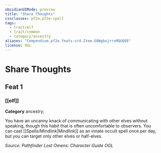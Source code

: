 ```yaml
---
obsidianUIMode: preview
title: "Share Thoughts"
cssclasses: pf2e,pf2e-spell
tags:
  - trait/elf
  - trait/common
  - category/ancestry
aliases: "Compendium.pf2e.feats-srd.Item.G8WgbujrrnMQUQ8E"
license: OGL
---
```

# Share Thoughts
## Feat 1
### [[elf]]

**Category** ancestry; 




You have an uncanny knack of communicating with other elves without speaking, though this habit that is often uncomfortable to observers. You can cast [[Spells/Mindlink|Mindlink]] as an innate occult spell once per day, but you can target only other elves or half-elves.

*Source: Pathfinder Lost Omens: Character Guide*
*OGL*